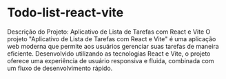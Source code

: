 # Todo-list-react-vite
 Descrição do Projeto: Aplicativo de Lista de Tarefas com React e Vite  O projeto "Aplicativo de Lista de Tarefas com React e Vite" é uma aplicação web moderna que permite aos usuários gerenciar suas tarefas de maneira eficiente. Desenvolvido utilizando as tecnologias React e Vite, o projeto oferece uma experiência de usuário responsiva e fluida, combinada com um fluxo de desenvolvimento rápido.

